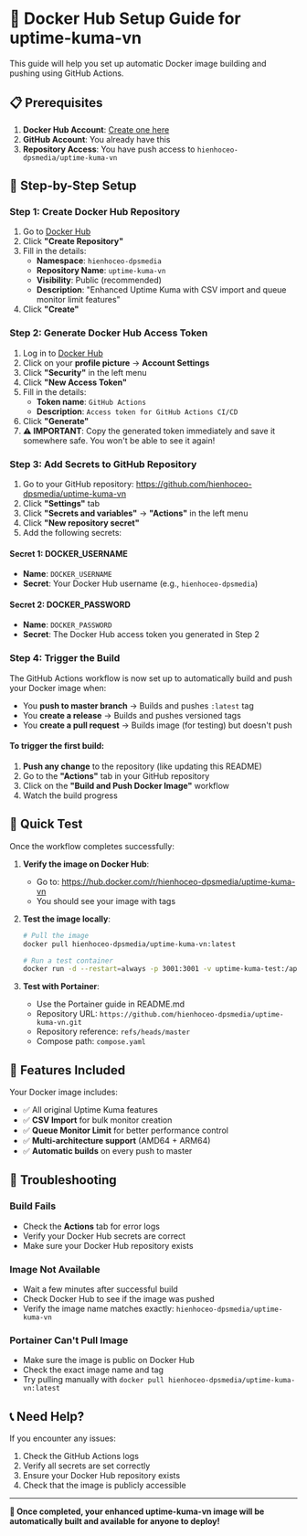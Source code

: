 # 🐳 Docker Hub Setup Guide for uptime-kuma-vn

This guide will help you set up automatic Docker image building and pushing using GitHub Actions.

## 📋 Prerequisites

1. **Docker Hub Account**: [Create one here](https://hub.docker.com/)
2. **GitHub Account**: You already have this
3. **Repository Access**: You have push access to `hienhoceo-dpsmedia/uptime-kuma-vn`

## 🔧 Step-by-Step Setup

### Step 1: Create Docker Hub Repository

1. Go to [Docker Hub](https://hub.docker.com/)
2. Click **"Create Repository"**
3. Fill in the details:
   - **Namespace**: `hienhoceo-dpsmedia`
   - **Repository Name**: `uptime-kuma-vn`
   - **Visibility**: Public (recommended)
   - **Description**: "Enhanced Uptime Kuma with CSV import and queue monitor limit features"
4. Click **"Create"**

### Step 2: Generate Docker Hub Access Token

1. Log in to [Docker Hub](https://hub.docker.com/)
2. Click on your **profile picture** → **Account Settings**
3. Click **"Security"** in the left menu
4. Click **"New Access Token"**
5. Fill in the details:
   - **Token name**: `GitHub Actions`
   - **Description**: `Access token for GitHub Actions CI/CD`
6. Click **"Generate"**
7. **⚠️ IMPORTANT**: Copy the generated token immediately and save it somewhere safe. You won't be able to see it again!

### Step 3: Add Secrets to GitHub Repository

1. Go to your GitHub repository: https://github.com/hienhoceo-dpsmedia/uptime-kuma-vn
2. Click **"Settings"** tab
3. Click **"Secrets and variables"** → **"Actions"** in the left menu
4. Click **"New repository secret"**
5. Add the following secrets:

#### Secret 1: DOCKER_USERNAME
- **Name**: `DOCKER_USERNAME`
- **Secret**: Your Docker Hub username (e.g., `hienhoceo-dpsmedia`)

#### Secret 2: DOCKER_PASSWORD
- **Name**: `DOCKER_PASSWORD`
- **Secret**: The Docker Hub access token you generated in Step 2

### Step 4: Trigger the Build

The GitHub Actions workflow is now set up to automatically build and push your Docker image when:

- You **push to master branch** → Builds and pushes `:latest` tag
- You **create a release** → Builds and pushes versioned tags
- You **create a pull request** → Builds image (for testing) but doesn't push

#### To trigger the first build:

1. **Push any change** to the repository (like updating this README)
2. Go to the **"Actions"** tab in your GitHub repository
3. Click on the **"Build and Push Docker Image"** workflow
4. Watch the build progress

## 🚀 Quick Test

Once the workflow completes successfully:

1. **Verify the image on Docker Hub**:
   - Go to: https://hub.docker.com/r/hienhoceo-dpsmedia/uptime-kuma-vn
   - You should see your image with tags

2. **Test the image locally**:
   ```bash
   # Pull the image
   docker pull hienhoceo-dpsmedia/uptime-kuma-vn:latest

   # Run a test container
   docker run -d --restart=always -p 3001:3001 -v uptime-kuma-test:/app/data --name uptime-kuma-test hienhoceo-dpsmedia/uptime-kuma-vn:latest
   ```

3. **Test with Portainer**:
   - Use the Portainer guide in README.md
   - Repository URL: `https://github.com/hienhoceo-dpsmedia/uptime-kuma-vn.git`
   - Repository reference: `refs/heads/master`
   - Compose path: `compose.yaml`

## 🎯 Features Included

Your Docker image includes:
- ✅ All original Uptime Kuma features
- ✅ **CSV Import** for bulk monitor creation
- ✅ **Queue Monitor Limit** for better performance control
- ✅ **Multi-architecture support** (AMD64 + ARM64)
- ✅ **Automatic builds** on every push to master

## 🔧 Troubleshooting

### Build Fails
- Check the **Actions** tab for error logs
- Verify your Docker Hub secrets are correct
- Make sure your Docker Hub repository exists

### Image Not Available
- Wait a few minutes after successful build
- Check Docker Hub to see if the image was pushed
- Verify the image name matches exactly: `hienhoceo-dpsmedia/uptime-kuma-vn`

### Portainer Can't Pull Image
- Make sure the image is public on Docker Hub
- Check the exact image name and tag
- Try pulling manually with `docker pull hienhoceo-dpsmedia/uptime-kuma-vn:latest`

## 📞 Need Help?

If you encounter any issues:
1. Check the GitHub Actions logs
2. Verify all secrets are set correctly
3. Ensure your Docker Hub repository exists
4. Check that the image is publicly accessible

---

**🎉 Once completed, your enhanced uptime-kuma-vn image will be automatically built and available for anyone to deploy!**